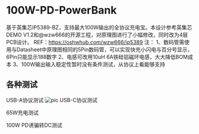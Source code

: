 # 100W-PD-PowerBank
基于英集芯IP5389-BZ，支持最大100W输出的全协议充电宝。本设计参考英集芯DEMO V1.2和@wzw666的开源工程，对原理图进行了小幅修改，同时改为4层PCB设计。
REF：https://oshwhub.com/wzw666/ip5389
注：
1、数码管需使用与Datasheet中原理图相同的5Pin数码管，可以实现快充小闪电与百分号显示，6Pin只能显示188数字
2、电感可改用10uH 6A铁硅铝磁环电感，大大降低BOM成本
3、100W输出输入稳定性暂时没有条件测试，从协议上看能够支持

## 各种测试

USB-A协议测试
![pic](https://raw.githubusercontent.com/linux-downey/bloc_test/master/picture/Makedown/Makedown.png)
USB-C协议测试

65W充电测试

100W PD诱骗转DC测试
